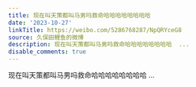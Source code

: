 ```yaml
---
title: 现在叫天策都叫马男吗救命哈哈哈哈哈哈哈哈
date: '2023-10-27'
linkTitle: https://weibo.com/5286768287/NpQRYceG8
source: 久保田鲤鱼的微博
description: 现在叫天策都叫马男吗救命哈哈哈哈哈哈哈哈  ...
disable_comments: true
---
```

现在叫天策都叫马男吗救命哈哈哈哈哈哈哈哈  ...